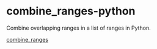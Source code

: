 # combine_ranges-python

Combine overlapping ranges in a list of ranges in Python.

[combine_ranges](..)
